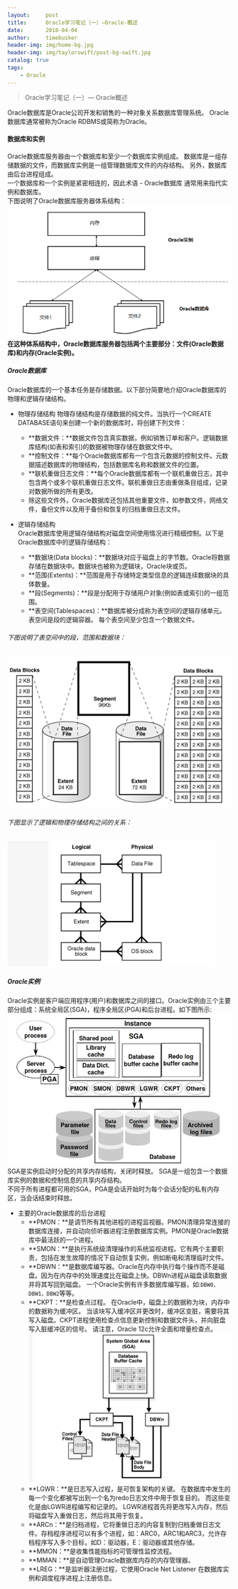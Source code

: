 ```yaml
---
layout:     post
title:      Oracle学习笔记（一）—Oracle-概述
date:       2018-04-04
author:     timebusker
header-img: img/home-bg.jpg
header-img: img/taylorswift/post-bg-swift.jpg
catalog: true
tags:
    - Oracle
---
```


> Oracle学习笔记（一）— Oracle概述  

Oracle数据库是Oracle公司开发和销售的一种对象关系数据库管理系统。 Oracle数据库通常被称为Oracle RDBMS或简称为Oracle。

#### 数据库和实例
Oracle数据库服务器由一个数据库和至少一个数据库实例组成。 数据库是一组存储数据的文件，而数据库实例是一组管理数据库文件的内存结构。 另外，数据库由后台进程组成。  
一个数据库和一个实例是紧密相连的，因此术语 - Oracle数据库 通常用来指代实例和数据库。  
下图说明了Oracle数据库服务器体系结构：
![image](https://raw.githubusercontent.com/timebusker/timebusker.github.io/master/img/oracle/20180404/1.png?raw=true)   
**在这种体系结构中，Oracle数据库服务器包括两个主要部分：文件(Oracle数据库)和内存(Oracle实例)。**  

##### Oracle数据库  
Oracle数据库的一个基本任务是存储数据。以下部分简要地介绍Oracle数据库的物理和逻辑存储结构。
- 物理存储结构
物理存储结构是存储数据的纯文件。当执行一个CREATE DATABASE语句来创建一个新的数据库时，将创建下列文件：  
  + **数据文件：**数据文件包含真实数据，例如销售订单和客户。逻辑数据库结构(如表和索引)的数据被物理存储在数据文件中。
  + **控制文件：**每个Oracle数据库都有一个包含元数据的控制文件。元数据描述数据库的物理结构，包括数据库名称和数据文件的位置。
  + **联机重做日志文件：**每个Oracle数据库都有一个联机重做日志，其中包含两个或多个联机重做日志文件。联机重做日志由重做条目组成，记录对数据所做的所有更改。  
  + 除这些文件外，Oracle数据库还包括其他重要文件，如参数文件，网络文件，备份文件以及用于备份和恢复的归档重做日志文件。
  
- 逻辑存储结构  
Oracle数据库使用逻辑存储结构对磁盘空间使用情况进行精细控制。以下是Oracle数据库中的逻辑存储结构：  
  + **数据块(Data blocks)：**数据块对应于磁盘上的字节数。Oracle将数据存储在数据块中。数据块也被称为逻辑块，Oracle块或页。
  + **范围(Extents)：**范围是用于存储特定类型信息的逻辑连续数据块的具体数量。
  + **段(Segments)：**段是分配用于存储用户对象(例如表或索引)的一组范围。
  + **表空间(Tablespaces)：**数据库被分成称为表空间的逻辑存储单元。 表空间是段的逻辑容器。 每个表空间至少包含一个数据文件。

###### 下图说明了表空间中的段，范围和数据块：   
![image](https://raw.githubusercontent.com/timebusker/timebusker.github.io/master/img/oracle/20180404/2.png?raw=true)  
###### 下图显示了逻辑和物理存储结构之间的关系：
![image](https://raw.githubusercontent.com/timebusker/timebusker.github.io/master/img/oracle/20180404/3.png?raw=true) 

##### Oracle实例 
Oracle实例是客户端应用程序(用户)和数据库之间的接口。Oracle实例由三个主要部分组成：系统全局区(SGA)，程序全局区(PGA)和后台进程。如下图所示: 
![image](https://raw.githubusercontent.com/timebusker/timebusker.github.io/master/img/oracle/20180404/4.png?raw=true)   
SGA是实例启动时分配的共享内存结构，关闭时释放。 SGA是一组包含一个数据库实例的数据和控制信息的共享内存结构。  
不同于所有进程都可用的SGA，PGA是会话开始时为每个会话分配的私有内存区，当会话结束时释放。  

- 主要的Oracle数据库的后台进程
  + **PMON：**是调节所有其他进程的进程监视器。PMON清理异常连接的数据库连接，并自动向侦听器进程注册数据库实例。PMON是Oracle数据库中最活跃的一个进程。  
  + **SMON：**是执行系统级清理操作的系统监视进程。它有两个主要职责，包括在发生故障的情况下自动恢复实例，例如断电和清理临时文件。
  + **DBWN：**是数据库编写器。Oracle在内存中执行每个操作而不是磁盘。因为在内存中的处理速度比在磁盘上快。DBWn进程从磁盘读取数据并将其写回到磁盘。 一个Oracle实例有许多数据库编写器，如:`DBW0，DBW1，DBW2`等等。
  + **CKPT：**是检查点过程。 在Oracle中，磁盘上的数据称为块，内存中的数据称为缓冲区。 当该块写入缓冲区并更改时，缓冲区变脏，需要将其写入磁盘。CKPT进程使用检查点信息更新控制和数据文件头，并向脏盘写入脏缓冲区的信号。 
  请注意，Oracle 12c允许全面和增量检查点。 
  ![image](https://raw.githubusercontent.com/timebusker/timebusker.github.io/master/img/oracle/20180404/5.png?raw=true)   
  + **LGWR：**是日志写入过程，是可恢复架构的关键。 在数据库中发生的每一个变化都被写出到一个名为redo日志文件中用于恢复目的。 而这些变化是由LGWR进程编写和记录的。 LGWR进程首先将更改写入内存，然后将磁盘写入重做日志，然后将其用于恢复。  
  + **ARCn：**是归档进程，它将重做日志的内容复制到归档重做日志文件。存档程序进程可以有多个进程，如：ARC0，ARC1和ARC3，允许存档程序写入多个目标，如D：驱动器，E：驱动器或其他存储。
  + **MMON：**是收集性能指标的可管理性监控流程。
  + **MMAN：**是自动管理Oracle数据库内存的内存管理器。
  + **LREG：**是监听器注册过程，它使用Oracle Net Listener 在数据库实例和调度程序进程上注册信息。